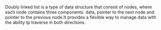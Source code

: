 Doubly linked list is a type of data structure that consist of nodes, where each node contains
three components: data, pointer to the next node and pointer to the previous node.It provides a flexible way to
manage data with the ability tp traverse in both directions.
